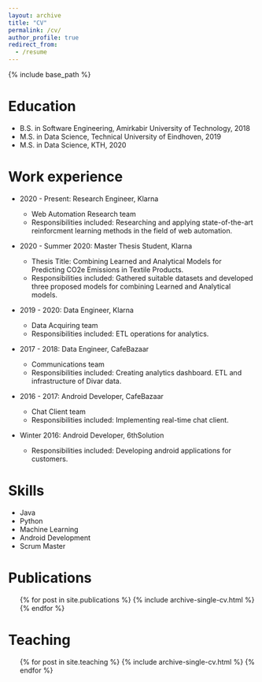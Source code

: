 ```yaml
---
layout: archive
title: "CV"
permalink: /cv/
author_profile: true
redirect_from:
  - /resume
---
```


{% include base_path %}

Education
======
* B.S. in Software Engineering, Amirkabir University of Technology, 2018
* M.S. in Data Science, Technical University of Eindhoven, 2019
* M.S. in Data Science, KTH, 2020

Work experience
======

* 2020 - Present: Research Engineer, Klarna
  * Web Automation Research team
  * Responsibilities included: Researching and applying state-of-the-art reinforcment learning methods in the field of web automation.

* 2020 - Summer 2020: Master Thesis Student, Klarna
  * Thesis Title: Combining Learned and Analytical Models for Predicting CO2e Emissions in Textile Products.
  * Responsibilities included: Gathered suitable datasets and developed three proposed models for combining Learned and Analytical models.

* 2019 - 2020: Data Engineer, Klarna
  * Data Acquiring team
  * Responsibilities included: ETL operations for analytics.

* 2017 - 2018: Data Engineer, CafeBazaar
  * Communications team
  * Responsibilities included: Creating analytics dashboard. ETL and infrastructure of Divar data.

* 2016 - 2017: Android Developer, CafeBazaar
  * Chat Client team
  * Responsibilities included: Implementing real-time chat client.

* Winter 2016: Android Developer, 6thSolution
  * Responsibilities included: Developing android applications for customers.
  
Skills
======
* Java
* Python
* Machine Learning
* Android Development
* Scrum Master

Publications
======
  <ul>{% for post in site.publications %}
    {% include archive-single-cv.html %}
  {% endfor %}</ul>
<!--   
Talks
======
  <ul>{% for post in site.talks %}
    {% include archive-single-talk-cv.html %}
  {% endfor %}</ul> -->
  
Teaching
======
  <ul>{% for post in site.teaching %}
    {% include archive-single-cv.html %}
  {% endfor %}</ul>
  
<!-- Service and leadership
======
* Currently signed in to 43 different slack teams -->

